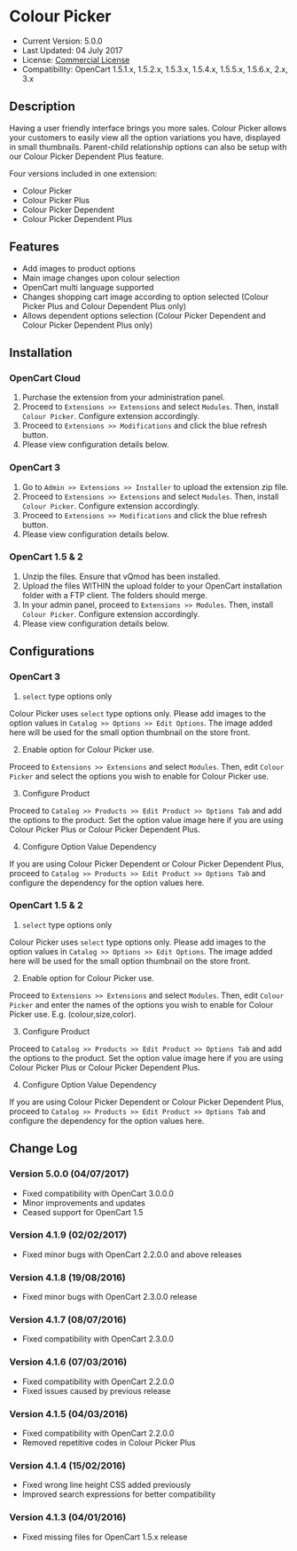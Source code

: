 # Colour Picker

* Current Version: 5.0.0
* Last Updated: 04 July 2017
* License: [Commercial License][1]
* Compatibility:
OpenCart 1.5.1.x, 1.5.2.x, 1.5.3.x, 1.5.4.x, 1.5.5.x, 1.5.6.x, 2.x, 3.x


[1]: https://www.marketinsg.com/usage-license

## Description

Having a user friendly interface brings you more sales. Colour Picker allows your customers to easily view all the option variations you have, displayed in small thumbnails. Parent-child relationship options can also be setup with our Colour Picker Dependent Plus feature.

Four versions included in one extension:
* Colour Picker
* Colour Picker Plus
* Colour Picker Dependent
* Colour Picker Dependent Plus

## Features

* Add images to product options
* Main image changes upon colour selection
* OpenCart multi language supported
* Changes shopping cart image according to option selected (Colour Picker Plus and Colour Dependent Plus only)
* Allows dependent options selection (Colour Picker Dependent and Colour Picker Dependent Plus only)

## Installation

### OpenCart Cloud

1. Purchase the extension from your administration panel.
2. Proceed to `Extensions >> Extensions` and select `Modules`. Then, install `Colour Picker`. Configure extension accordingly.
3. Proceed to `Extensions >> Modifications` and click the blue refresh button.
4. Please view configuration details below.

### OpenCart 3

1. Go to `Admin >> Extensions >> Installer` to upload the extension zip file.
2. Proceed to `Extensions >> Extensions` and select `Modules`. Then, install `Colour Picker`. Configure extension accordingly.
3. Proceed to `Extensions >> Modifications` and click the blue refresh button.
4. Please view configuration details below.

### OpenCart 1.5 & 2

1. Unzip the files. Ensure that vQmod has been installed.
2. Upload the files WITHIN the upload folder to your OpenCart installation folder with a FTP client. The folders should merge.
3. In your admin panel, proceed to `Extensions >> Modules`. Then, install `Colour Picker`. Configure extension accordingly.
4. Please view configuration details below.

## Configurations

### OpenCart 3

1. `select` type options only

Colour Picker uses `select` type options only. Please add images to the option values in `Catalog >> Options >> Edit Options`. The image added here will be used for the small option thumbnail on the store front.

2. Enable option for Colour Picker use.

Proceed to `Extensions >> Extensions` and select `Modules`. Then, edit `Colour Picker` and select the options you wish to enable for Colour Picker use.

3. Configure Product

Proceed to `Catalog >> Products >> Edit Product >> Options Tab` and add the options to the product. Set the option value image here if you are using Colour Picker Plus or Colour Picker Dependent Plus.

4. Configure Option Value Dependency

If you are using Colour Picker Dependent or Colour Picker Dependent Plus, proceed to `Catalog >> Products >> Edit Product >> Options Tab` and configure the dependency for the option values here.

### OpenCart 1.5 & 2

1. `select` type options only

Colour Picker uses `select` type options only. Please add images to the option values in `Catalog >> Options >> Edit Options`. The image added here will be used for the small option thumbnail on the store front.

2. Enable option for Colour Picker use.

Proceed to `Extensions >> Extensions` and select `Modules`. Then, edit `Colour Picker` and enter the names of the options you wish to enable for Colour Picker use. E.g. (colour,size,color).

3. Configure Product

Proceed to `Catalog >> Products >> Edit Product >> Options Tab` and add the options to the product. Set the option value image here if you are using Colour Picker Plus or Colour Picker Dependent Plus.

4. Configure Option Value Dependency

If you are using Colour Picker Dependent or Colour Picker Dependent Plus, proceed to `Catalog >> Products >> Edit Product >> Options Tab` and configure the dependency for the option values here.

## Change Log

### Version 5.0.0 (04/07/2017)
* Fixed compatibility with OpenCart 3.0.0.0
* Minor improvements and updates
* Ceased support for OpenCart 1.5

### Version 4.1.9 (02/02/2017)
* Fixed minor bugs with OpenCart 2.2.0.0 and above releases

### Version 4.1.8 (19/08/2016)
* Fixed minor bugs with OpenCart 2.3.0.0 release

### Version 4.1.7 (08/07/2016)
* Fixed compatibility with OpenCart 2.3.0.0

### Version 4.1.6 (07/03/2016)
* Fixed compatibility with OpenCart 2.2.0.0
* Fixed issues caused by previous release

### Version 4.1.5 (04/03/2016)
* Fixed compatibility with OpenCart 2.2.0.0
* Removed repetitive codes in Colour Picker Plus

### Version 4.1.4 (15/02/2016)
* Fixed wrong line height CSS added previously
* Improved search expressions for better compatibility

### Version 4.1.3 (04/01/2016)
* Fixed missing files for OpenCart 1.5.x release